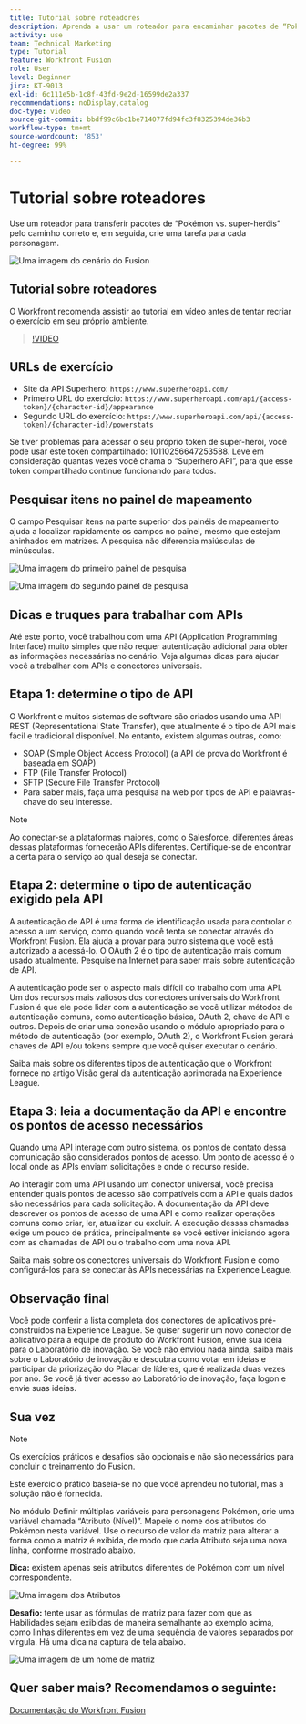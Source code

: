```yaml
---
title: Tutorial sobre roteadores
description: Aprenda a usar um roteador para encaminhar pacotes de “Pokémon vs. super-heróis” pelo caminho correto no  [!DNL Adobe Workfront Fusion].
activity: use
team: Technical Marketing
type: Tutorial
feature: Workfront Fusion
role: User
level: Beginner
jira: KT-9013
exl-id: 6c111e5b-1c8f-43fd-9e2d-16599de2a337
recommendations: noDisplay,catalog
doc-type: video
source-git-commit: bbdf99c6bc1be714077fd94fc3f8325394de36b3
workflow-type: tm+mt
source-wordcount: '853'
ht-degree: 99%

---
```


# Tutorial sobre roteadores

Use um roteador para transferir pacotes de “Pokémon vs. super-heróis” pelo caminho correto e, em seguida, crie uma tarefa para cada personagem.

![Uma imagem do cenário do Fusion](assets/universal-connectors-and-routing-2.png)

## Tutorial sobre roteadores

O Workfront recomenda assistir ao tutorial em vídeo antes de tentar recriar o exercício em seu próprio ambiente.

>[!VIDEO](https://video.tv.adobe.com/v/335272/?quality=12&learn=on&enablevpops=1)

## URLs de exercício

* Site da API Superhero: `https://www.superheroapi.com/`
* Primeiro URL do exercício: `https://www.superheroapi.com/api/{access-token}/{character-id}/appearance`
* Segundo URL do exercício: `https://www.superheroapi.com/api/{access-token}/{character-id}/powerstats`

Se tiver problemas para acessar o seu próprio token de super-herói, você pode usar este token compartilhado: 10110256647253588. Leve em consideração quantas vezes você chama o “Superhero API”, para que esse token compartilhado continue funcionando para todos.



## Pesquisar itens no painel de mapeamento

O campo Pesquisar itens na parte superior dos painéis de mapeamento ajuda a localizar rapidamente os campos no painel, mesmo que estejam aninhados em matrizes. A pesquisa não diferencia maiúsculas de minúsculas.

![Uma imagem do primeiro painel de pesquisa](assets/universal-connectors-and-routing-3.png)

![Uma imagem do segundo painel de pesquisa](assets/universal-connectors-and-routing-4.png)

## Dicas e truques para trabalhar com APIs

Até este ponto, você trabalhou com uma API (Application Programming Interface) muito simples que não requer autenticação adicional para obter as informações necessárias no cenário. Veja algumas dicas para ajudar você a trabalhar com APIs e conectores universais.

## Etapa 1: determine o tipo de API

O Workfront e muitos sistemas de software são criados usando uma API REST (Representational State Transfer), que atualmente é o tipo de API mais fácil e tradicional disponível. No entanto, existem algumas outras, como:

* SOAP (Simple Object Access Protocol) (a API de prova do Workfront é baseada em SOAP)
* FTP (File Transfer Protocol)
* SFTP (Secure File Transfer Protocol)
* Para saber mais, faça uma pesquisa na web por tipos de API e palavras-chave do seu interesse.

>[!NOTE]
>
>Ao conectar-se a plataformas maiores, como o Salesforce, diferentes áreas dessas plataformas fornecerão APIs diferentes. Certifique-se de encontrar a certa para o serviço ao qual deseja se conectar.

## Etapa 2: determine o tipo de autenticação exigido pela API

A autenticação de API é uma forma de identificação usada para controlar o acesso a um serviço, como quando você tenta se conectar através do Workfront Fusion. Ela ajuda a provar para outro sistema que você está autorizado a acessá-lo. O OAuth 2 é o tipo de autenticação mais comum usado atualmente. Pesquise na Internet para saber mais sobre autenticação de API.

A autenticação pode ser o aspecto mais difícil do trabalho com uma API. Um dos recursos mais valiosos dos conectores universais do Workfront Fusion é que ele pode lidar com a autenticação se você utilizar métodos de autenticação comuns, como autenticação básica, OAuth 2, chave de API e outros. Depois de criar uma conexão usando o módulo apropriado para o método de autenticação (por exemplo, OAuth 2), o Workfront Fusion gerará chaves de API e/ou tokens sempre que você quiser executar o cenário.

Saiba mais sobre os diferentes tipos de autenticação que o Workfront fornece no artigo Visão geral da autenticação aprimorada na Experience League.

## Etapa 3: leia a documentação da API e encontre os pontos de acesso necessários

Quando uma API interage com outro sistema, os pontos de contato dessa comunicação são considerados pontos de acesso. Um ponto de acesso é o local onde as APIs enviam solicitações e onde o recurso reside.

Ao interagir com uma API usando um conector universal, você precisa entender quais pontos de acesso são compatíveis com a API e quais dados são necessários para cada solicitação. A documentação da API deve descrever os pontos de acesso de uma API e como realizar operações comuns como criar, ler, atualizar ou excluir. A execução dessas chamadas exige um pouco de prática, principalmente se você estiver iniciando agora com as chamadas de API ou o trabalho com uma nova API.

Saiba mais sobre os conectores universais do Workfront Fusion e como configurá-los para se conectar às APIs necessárias na Experience League.

## Observação final

Você pode conferir a lista completa dos conectores de aplicativos pré-construídos na Experience League. Se quiser sugerir um novo conector de aplicativo para a equipe de produto do Workfront Fusion, envie sua ideia para o Laboratório de inovação. Se você não enviou nada ainda, saiba mais sobre o Laboratório de inovação e descubra como votar em ideias e participar da priorização do Placar de líderes, que é realizada duas vezes por ano. Se você já tiver acesso ao Laboratório de inovação, faça logon e envie suas ideias.

## Sua vez

>[!NOTE]
>
>Os exercícios práticos e desafios são opcionais e não são necessários para concluir o treinamento do Fusion.

Este exercício prático baseia-se no que você aprendeu no tutorial, mas a solução não é fornecida.

No módulo Definir múltiplas variáveis para personagens Pokémon, crie uma variável chamada “Atributo (Nível)”. Mapeie o nome dos atributos do Pokémon nesta variável. Use o recurso de valor da matriz para alterar a forma como a matriz é exibida, de modo que cada Atributo seja uma nova linha, conforme mostrado abaixo.

**Dica:** existem apenas seis atributos diferentes de Pokémon com um nível correspondente.

![Uma imagem dos Atributos](assets/universal-connectors-and-routing-5.png)

**Desafio:** tente usar as fórmulas de matriz para fazer com que as Habilidades sejam exibidas de maneira semalhante ao exemplo acima, como linhas diferentes em vez de uma sequência de valores separados por vírgula. Há uma dica na captura de tela abaixo.

![Uma imagem de um nome de matriz](assets/universal-connectors-and-routing-6.png)

## Quer saber mais? Recomendamos o seguinte:

[Documentação do Workfront Fusion](https://experienceleague.adobe.com/en/docs/workfront-fusion/using/get-started-with-fusion/understand-workfront-fusion/workfront-fusion-overview)
